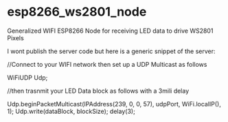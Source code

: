 # esp8266_ws2801_node
Generalized WIFI ESP8266 Node for receiving LED data to drive WS2801 Pixels

I wont publish the server code but here is a generic snippet of the server:

//Connect to your WIFI network then set up a UDP Multicast as follows

WiFiUDP Udp;

//then trasnmit your LED Data block as follows with a 3mili delay

Udp.beginPacketMulticast(IPAddress(239, 0, 0, 57), udpPort, WiFi.localIP(), 1);
Udp.write(dataBlock, blockSize);
delay(3);
